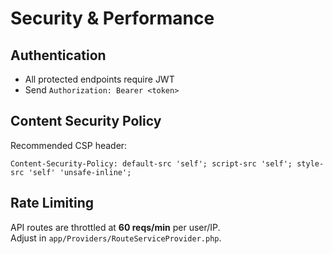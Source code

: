 # Security & Performance

## Authentication

- All protected endpoints require JWT  
- Send `Authorization: Bearer <token>`

## Content Security Policy

Recommended CSP header:

```
Content-Security-Policy: default-src 'self'; script-src 'self'; style-src 'self' 'unsafe-inline';
```

## Rate Limiting

API routes are throttled at **60 reqs/min** per user/IP.  
Adjust in `app/Providers/RouteServiceProvider.php`.
